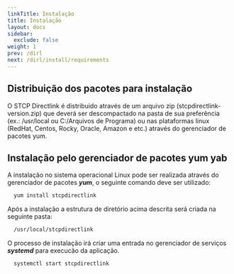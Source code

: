 ```yaml
---
linkTitle: Instalação
title: Instalação
layout: docs
sidebar:
  exclude: false
weight: 1
prev: /dirl
next: /dirl/install/requirements
---
```

## Distribuição dos pacotes para instalação

O STCP Directlink é distribuido através de um arquivo zip (stcpdirectlink-version.zip) que deverá ser descompactado na pasta de sua preferência (ex.: /usr/local ou C:/Arquivos de Programa) ou nas plataformas linux (RedHat, Centos, Rocky, Oracle, Amazon e etc.) através do gerenciador de pacotes yum.

## Instalação pelo gerenciador de pacotes yum yab
A instalação no sistema operacional Linux pode ser realizada através do gerenciador de pacotes ***yum***, o seguinte comando deve ser utilizado:

``` bash
  yum install stcpdirectlink
```

Após a instalação a estrutura de diretório acima descrita será criada na seguinte pasta:
``` bash
  /usr/local/stcpdirectlink
```

O processo de instalação irá criar uma entrada no gerenciador de serviços ***systemd*** para execucão da aplicação.
``` bash
  systemctl start stcpdirectlink
```
